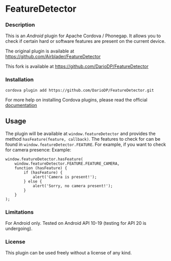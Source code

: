 # FeatureDetector #

### Description ###

This is an *Android* plugin for Apache Cordova / Phonegap. It allows you to check if certain hard or software features are present on the current device. 

The original plugin is available at https://github.com/Airblader/FeatureDetector

This fork is available at https://github.com/DarioDP/FeatureDetector


### Installation ###

``cordova plugin add https://github.com/DarioDP/FeatureDetector.git ``

For more help on installing Cordova plugins, please read the official [documentation](http://docs.phonegap.com/en/edge/guide_cli_index.md.html#The%20Command-Line%20Interface_add_plugin_features)

## Usage

The plugin will be available at `window.featureDetector` and provides the method `hasFeature(feature, callback)`. The features to check for can be found in `window.featureDetector.FEATURE`. For example, if you want to check for camera presence:
Example:
```
window.featureDetector.hasFeature(
    window.featureDetector.FEATURE.FEATURE_CAMERA,
    function (hasFeature) {
        if (hasFeature) {
            alert('Camera is present!');
        } else {
            alert('Sorry, no camera present!');
        }
    }
);
```

### Limitations ###
For Android only. Tested on Android API 10-19 (testing for API 20 is undergoing).


### License ###

This plugin can be used freely without a license of any kind.
